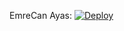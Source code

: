 EmreCan Ayas:
[![Deploy](https://www.herokucdn.com/deploy/button.svg)](https://heroku.com/deploy?template=https://github.com/qkoer/botttelegram)
